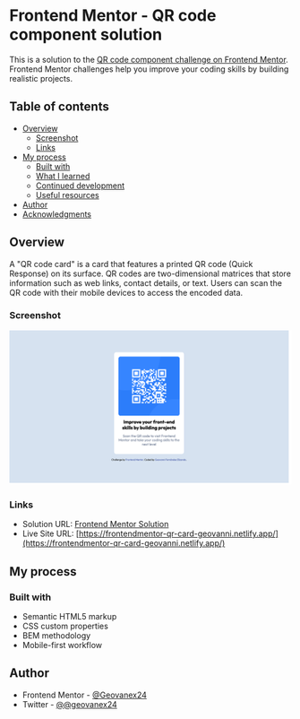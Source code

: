 # Frontend Mentor - QR code component solution

This is a solution to the [QR code component challenge on Frontend Mentor](https://www.frontendmentor.io/challenges/qr-code-component-iux_sIO_H). Frontend Mentor challenges help you improve your coding skills by building realistic projects.

## Table of contents

- [Overview](#overview)
  - [Screenshot](#screenshot)
  - [Links](#links)
- [My process](#my-process)
  - [Built with](#built-with)
  - [What I learned](#what-i-learned)
  - [Continued development](#continued-development)
  - [Useful resources](#useful-resources)
- [Author](#author)
- [Acknowledgments](#acknowledgments)

## Overview

A "QR code card" is a card that features a printed QR code (Quick Response) on its surface. QR codes are two-dimensional matrices that store information such as web links, contact details, or text. Users can scan the QR code with their mobile devices to access the encoded data.

### Screenshot

![](./screenshot.jpg)

### Links

- Solution URL: [Frontend Mentor Solution](https://www.frontendmentor.io/solutions/responsive-qr-code-component-html-and-css-T_w-xgQ_Bb)
- Live Site URL: [https://frontendmentor-qr-card-geovanni.netlify.app/](https://frontendmentor-qr-card-geovanni.netlify.app/)

## My process

### Built with

- Semantic HTML5 markup
- CSS custom properties
- BEM methodology
- Mobile-first workflow

## Author

- Frontend Mentor - [@Geovanex24](https://www.frontendmentor.io/profile/Geovanex24)
- Twitter - [@@geovanex24](https://www.twitter.com/geovanex24)
